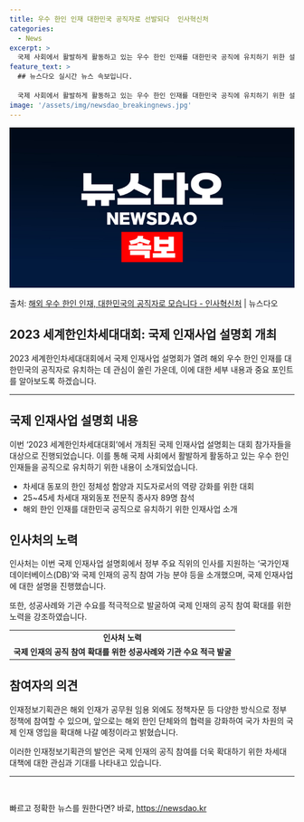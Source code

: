 ```yaml
---
title: 우수 한인 인재 대한민국 공직자로 선발되다  인사혁신처
categories:
  - News
excerpt: >
  국제 사회에서 활발하게 활동하고 있는 우수 한인 인재를 대한민국 공직에 유치하기 위한 설명회가 열렸다. 인사…
feature_text: >
  ## 뉴스다오 실시간 뉴스 속보입니다.

  국제 사회에서 활발하게 활동하고 있는 우수 한인 인재를 대한민국 공직에 유치하기 위한 설명회가 열렸다. 인사…
image: '/assets/img/newsdao_breakingnews.jpg'
---
```


![뉴스다오 속보](/assets/img/newsdao_breakingnews.jpg)

<p>출처: <a href="https://newsdao.kr/2704" rel="dofollow">해외 우수 한인 인재, 대한민국의 공직자로 모습니다 - 인사혁신처</a> | 뉴스다오</p>

<h2 data-ke-size="size26">2023 세계한인차세대대회: 국제 인재사업 설명회 개최</h2>
<p data-ke-size="size16">2023 세계한인차세대대회에서 국제 인재사업 설명회가 열려 해외 우수 한인 인재를 대한민국의 공직자로 유치하는 데 관심이 쏠린 가운데, 이에 대한 세부 내용과 중요 포인트를 알아보도록 하겠습니다.</p>
<hr>
<h2 data-ke-size="size26">국제 인재사업 설명회 내용</h2>
<p data-ke-size="size16">이번 ‘2023 세계한인차세대대회’에서 개최된 국제 인재사업 설명회는 대회 참가자들을 대상으로 진행되었습니다. 이를 통해 국제 사회에서 활발하게 활동하고 있는 우수 한인 인재들을 공직으로 유치하기 위한 내용이 소개되었습니다.</p>
<ul>
  <li>차세대 동포의 한인 정체성 함양과 지도자로서의 역량 강화를 위한 대회</li>
  <li>25~45세 차세대 재외동포 전문직 종사자 89명 참석</li>
  <li>해외 한인 인재를 대한민국 공직으로 유치하기 위한 인재사업 소개</li>
</ul>
<h2 data-ke-size="size26">인사처의 노력</h2>
<p data-ke-size="size16">인사처는 이번 국제 인재사업 설명회에서 정부 주요 직위의 인사를 지원하는 ‘국가인재데이터베이스(DB)’와 국제 인재의 공직 참여 가능 분야 등을 소개했으며, 국제 인재사업에 대한 설명을 진행했습니다.</p>
<p data-ke-size="size16">또한, 성공사례와 기관 수요를 적극적으로 발굴하여 국제 인재의 공직 참여 확대를 위한 노력을 강조하였습니다.</p>
<table>
  <tr>
    <td style="text-align: center; height: 17px;"><b>인사처 노력</b></td>
  </tr>
  <tr>
    <td style="text-align: center; height: 17px;"><b>국제 인재의 공직 참여 확대를 위한 성공사례와 기관 수요 적극 발굴</b></td>
  </tr>
</table>
<h2 data-ke-size="size26">참여자의 의견</h2>
<p data-ke-size="size16">인재정보기획관은 해외 인재가 공무원 임용 외에도 정책자문 등 다양한 방식으로 정부 정책에 참여할 수 있으며, 앞으로는 해외 한인 단체와의 협력을 강화하여 국가 차원의 국제 인재 영입을 확대해 나갈 예정이라고 밝혔습니다.</p>
<p data-ke-size="size16">이러한 인재정보기획관의 발언은 국제 인재의 공직 참여를 더욱 확대하기 위한 차세대 대책에 대한 관심과 기대를 나타내고 있습니다.</p>
<hr>
<p data-ke-size="size16">&nbsp;</p> 

빠르고 정확한 뉴스를 원한다면? 바로, <a href="https://newsdao.kr" rel="dofollow">https://newsdao.kr</a>


    

